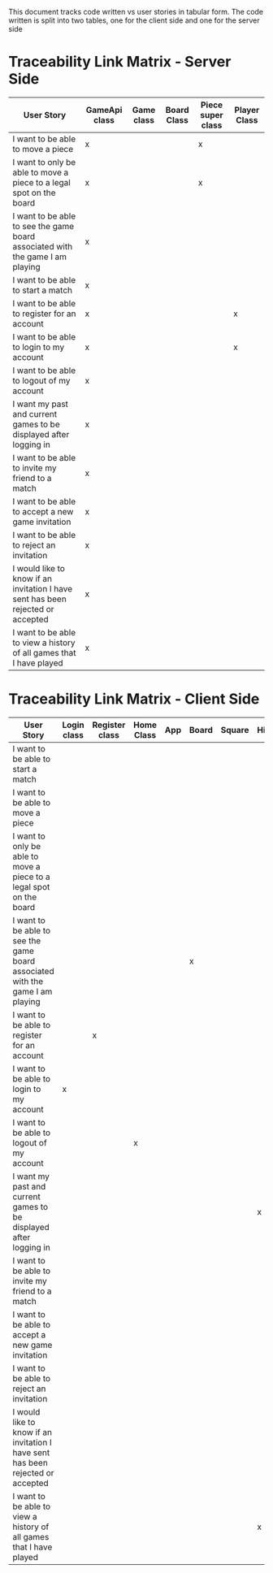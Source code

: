 This document tracks code written vs user stories in tabular form. The code written is split into two tables, one for the client side and one for the server side

# Traceability Link Matrix - Server Side

 | User Story                                                                     | GameApi class | Game class | Board Class | Piece super class |  Player Class |
 | -------------------------------------------------------------------------------| ------------- | ---------  | ----------- | ----------------- | --------------|
 | I want to be able to move a piece                                              |            x  |            |             |               x   |               |
  | I want to only be able to move a piece to a legal spot on the board           |           x   |            |             |      x            |               | 
  | I want to be able to see the game board associated with the game I am playing |       x       |            |             |                   |               |
 | I want to be able to start a match                                             |         x     |            |             |                   |               |
 | I want to be able to register for an account                                   |         x     |            |             |                   |    x          |
 | I want to be able to login to my account                                       |          x    |            |             |                   |x              |
 | I want to be able to logout of my account                                      |          x    |            |             |                   |               |
 | I want my past and current games to be displayed after logging in              |    x          |            |             |                   |               |
 | I want to be able to invite my friend to a match                               |       x       |            |             |                   |               |
 | I want to be able to accept a new game invitation                              |      x        |            |             |                   |               |
 | I want to be able to reject an invitation                                      |     x         |            |             |                   |               |
 | I would like to know if an invitation I have sent has been rejected or accepted|      x        |            |             |                   |               |
 | I want to be able to view a history of all games that I have played            |      x        |            |             |                   |               |

# Traceability Link Matrix - Client Side

 | User Story                                                                          | Login class   | Register class | Home Class  | App               | Board               | Square         | History  |
 | ------------------------------------------------------------------------------------| ------------- | ---------      | ----------- | ----------------- | --------------------|----------------| -------- |
 | I want to be able to start a match                                                  |               |                |             |                   |                     |                |          |
  | I want to be able to move a piece                                                  |               |                |             |                   |                     |                |          |
  | I want to only be able to move a piece to a legal spot on the board                |               |                |             |                   |                     |                |          |
  | I want to be able to see the game board associated with the game I am playing      |               |                |             |                   |    x                 |                |          |
  | I want to be able to register for an account                                       |               |     x           |             |                   |                     |                |          |
  | I want to be able to login to my account                                           |           x    |                |             |                   |                     |                |          |
  | I want to be able to logout of my account                                          |               |                |        x     |                   |                     |                |          |
  | I want my past and current games to be displayed after logging in                  |               |                |             |                   |                     |                |      x    |
  | I want to be able to invite my friend to a match                                   |               |                |             |                   |                     |                |          |
  | I want to be able to accept a new game invitation                                  |               |                |             |                   |                     |                |          |
  | I want to be able to reject an invitation                                          |               |                |             |                   |                     |                |          |
  | I would like to know if an invitation I have sent has been rejected or accepted    |               |                |             |                   |                     |                |          |
  | I want to be able to view a history of all games that I have played                |               |                |             |                   |                     |                |    x      |
 
